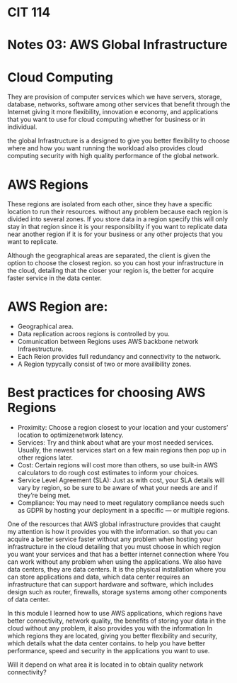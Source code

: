 
# CIT 114
# Notes 03: AWS Global Infrastructure

# Cloud Computing 

They are provision of computer services which we have servers, storage, database,
networks, software among other services that benefit through the Internet giving it more flexibility, innovation
e economy, and applications that you want to use for cloud computing whether for business or in
individual.

the global Infrastructure is a designed to give you better flexibility to choose where and how you want
running the workload also provides cloud computing security with high quality performance
of the global network.

# AWS Regions

These regions are isolated from each other, since they have a specific location to run their resources.
without any problem because each region is divided into several zones. If you store data in a region
specify this will only stay in that region since it is your responsibility if you want to replicate data near another
region if it is for your business or any other projects that you want to replicate.

Although the geographical areas are separated, the client is given the option to choose the closest region.
so you can host your infrastructure in the cloud, detailing that the closer your region is, the better for
acquire faster service in the data center.

#  AWS Region are: 

-  Geographical area.
-  Data replication acroos regions is controlled by you.
-  Comunication between Regions uses AWS backbone network Infraestructure.
-  Each Reion provides full redundancy and connectivity to the network.
-  A Region typycally consist of two or more availibility zones.

# Best practices for choosing AWS Regions

- Proximity: Choose a region closest to your location and your customers’ location to optimizenetwork latency.
- Services: Try and think about what are your most needed services. Usually, the newest services start on a few main regions then pop up in other regions later.
- Cost: Certain regions will cost more than others, so use built-in AWS calculators to do rough cost estimates to inform your choices.
- Service Level Agreement (SLA): Just as with cost, your SLA details will vary by region, so be sure to be aware of what your needs are and if they’re being met.
- Compliance: You may need to meet regulatory compliance needs such as GDPR by hosting your deployment in a specific — or multiple regions.

 
 One of the resources that AWS global infrastructure provides that caught my attention is how it provides you with the information.
 so that you can acquire a better service faster without any problem when hosting your infrastructure in the cloud
 detailing that you must choose in which region you want your services and that has a better internet connection where
 You can work without any problem when using the applications. We also have data centers, they are data centers.
 It is the physical installation where you can store applications and data, which data center requires an infrastructure
 that can support hardware and software, which includes design such as router, firewalls, storage systems among other components
 of data center.

 In this module I learned how to use AWS applications, which regions have better connectivity, network quality,
 the benefits of storing your data in the cloud without any problem, it also provides you with the information
 In which regions they are located, giving you better flexibility and security, which details what the data center contains.
 to help you have better performance, speed and security in the applications you want to use.

 Will it depend on what area it is located in to obtain quality network connectivity?
 
